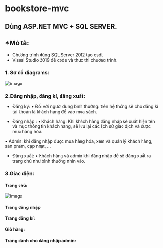 # bookstore-mvc
## Dùng ASP.NET MVC + SQL SERVER.

## *Mô tả: 
- Chương trình dùng SQL Server 2012 tạo csdl.
- Visual Studio 2019 để code và thực thi chương trình.
### 1.	Sơ đồ diagrams:
![image](https://user-images.githubusercontent.com/101527833/170219181-cd29d413-8e9f-46ca-849f-7ddf1465750d.png)

### 2.Đăng nhập, đăng kí, đăng xuất:

-	Đăng ký:
•	Đối với người dung bình thường: trên hệ thống sẽ cho đăng kí tài khoản là khách hang để vào mua sách.

-	Đáng nhập :
•	Khách hàng: Khi khách hàng đăng nhập sẽ xuất hiện tên và mục thông tin khách hang, sẽ lưu lại các lịch sử giao dịch và được mua hàng hóa.

•	Admin: khi đăng nhập được mua hàng hóa, xem và quản lý khách hàng, sản phẩm, cập nhật, …

-	Đăng xuất: 
•	Khách hàng và admin khi đăng nhập đề sẽ đăng xuất ra trang chủ như bình thường nhìn vào.

### 3.Giao diện:
  #### Trang chủ:
  ![image](https://user-images.githubusercontent.com/101527833/170220769-0371c111-81fd-4080-81a1-67242fbc5a85.png)

  #### Trang đăng nhập:
  
  #### Trang đăng kí:
  
  #### Giỏ hàng:
  
  #### Trang dành cho đăng nhập admin:
